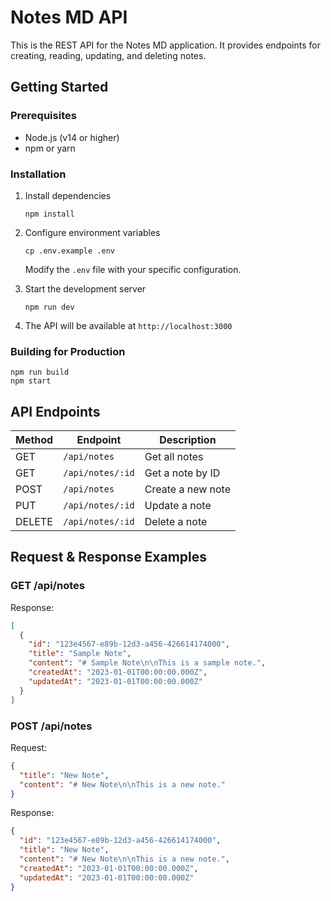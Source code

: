 # Notes MD API

This is the REST API for the Notes MD application. It provides endpoints for creating, reading, updating, and deleting notes.

## Getting Started

### Prerequisites

- Node.js (v14 or higher)
- npm or yarn

### Installation

1. Install dependencies
   ```
   npm install
   ```

2. Configure environment variables
   ```
   cp .env.example .env
   ```
   Modify the `.env` file with your specific configuration.

3. Start the development server
   ```
   npm run dev
   ```

4. The API will be available at `http://localhost:3000`

### Building for Production

```
npm run build
npm start
```

## API Endpoints

| Method | Endpoint | Description |
| ------ | -------- | ----------- |
| GET | `/api/notes` | Get all notes |
| GET | `/api/notes/:id` | Get a note by ID |
| POST | `/api/notes` | Create a new note |
| PUT | `/api/notes/:id` | Update a note |
| DELETE | `/api/notes/:id` | Delete a note |

## Request & Response Examples

### GET /api/notes

Response:
```json
[
  {
    "id": "123e4567-e89b-12d3-a456-426614174000",
    "title": "Sample Note",
    "content": "# Sample Note\n\nThis is a sample note.",
    "createdAt": "2023-01-01T00:00:00.000Z",
    "updatedAt": "2023-01-01T00:00:00.000Z"
  }
]
```

### POST /api/notes

Request:
```json
{
  "title": "New Note",
  "content": "# New Note\n\nThis is a new note."
}
```

Response:
```json
{
  "id": "123e4567-e89b-12d3-a456-426614174000",
  "title": "New Note",
  "content": "# New Note\n\nThis is a new note.",
  "createdAt": "2023-01-01T00:00:00.000Z",
  "updatedAt": "2023-01-01T00:00:00.000Z"
}
```